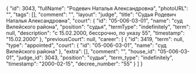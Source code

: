 {
    "id": 3043,
    "fullName": "Родевич Наталья Александровна",
    "photoURL": "",
    "tags": [],
    "comment": "",
    "layout": "judge",
    "title": "Судья Родевич Наталья Александровна",
    "court": {
        "id": "05-006-03-01",
        "name": "суд Вилейского района",
        "position": "судья",
        "termType": "indefinitely",
        "term": null,
        "description": "c 15.02.2000, бессрочно, по указу 55",
        "timestamp": "15.02.2000"
    },
    "previousCourt": null,
    "career": [
        {
            "id": 3419,
            "term": null,
            "type": "appointed",
            "court": {
                "id": "05-006-03-01",
                "name": "суд Вилейского района"
            },
            "extra": [],
            "comment": "",
            "house_id": "05-006-03-01",
            "judge_id": 3043,
            "position": "судья",
            "term_type": "indefinitely",
            "timestamp": "2000-02-15",
            "decree_number": "55"
        }
    ]
}